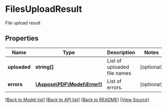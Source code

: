 ﻿# FilesUploadResult
File upload result

## Properties
Name | Type | Description | Notes
------------ | ------------- | ------------- | -------------
**uploaded** | **string[]** | List of uploaded file names | [optional]
**errors** | [**\Aspose\PDF\Model\Error[]**](Error.md) | List of errors. | [optional]

[[Back to Model list]](../README.md#documentation-for-models) [[Back to API list]](../README.md#documentation-for-api-endpoints) [[Back to README]](../README.md) [[View Source]](../src/Aspose/PDF/Model/FilesUploadResult.php)

